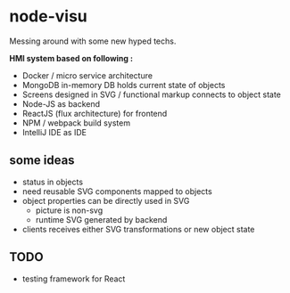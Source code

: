 # node-visu

Messing around with some new hyped techs.

**HMI system based on following :**
* Docker / micro service architecture
* MongoDB in-memory DB holds current state of objects
* Screens designed in SVG / functional markup connects to object state
* Node-JS as backend
* ReactJS (flux architecture) for frontend
* NPM / webpack build system
* IntelliJ IDE as IDE

## some ideas
* status in objects
* need reusable SVG components mapped to objects
* object properties can be directly used in SVG
  * picture is non-svg
  * runtime SVG generated by backend
* clients receives either SVG transformations or new object state

## TODO
* testing framework for React